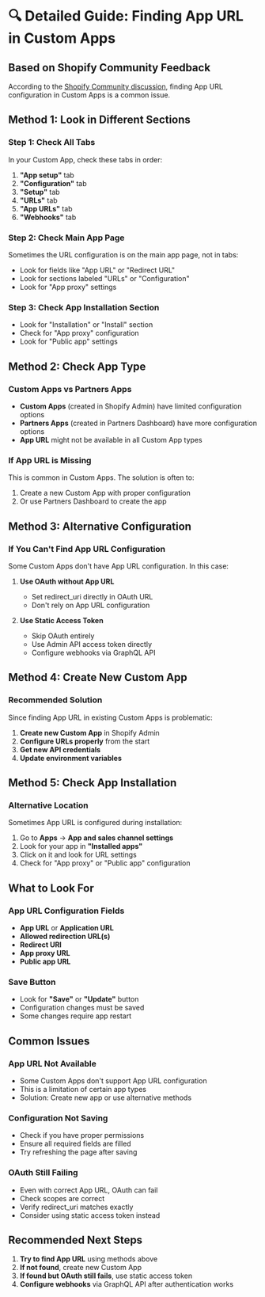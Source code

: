 # 🔍 Detailed Guide: Finding App URL in Custom Apps

## Based on Shopify Community Feedback

According to the [Shopify Community discussion](https://community.shopify.com/t/cant-find-app-url-in-the-settings-of-a-custom-application/191560/3), finding App URL configuration in Custom Apps is a common issue.

## Method 1: Look in Different Sections

### Step 1: Check All Tabs
In your Custom App, check these tabs in order:

1. **"App setup"** tab
2. **"Configuration"** tab  
3. **"Setup"** tab
4. **"URLs"** tab
5. **"App URLs"** tab
6. **"Webhooks"** tab

### Step 2: Check Main App Page
Sometimes the URL configuration is on the main app page, not in tabs:
- Look for fields like "App URL" or "Redirect URL"
- Look for sections labeled "URLs" or "Configuration"
- Look for "App proxy" settings

### Step 3: Check App Installation Section
- Look for "Installation" or "Install" section
- Check for "App proxy" configuration
- Look for "Public app" settings

## Method 2: Check App Type

### Custom Apps vs Partners Apps
- **Custom Apps** (created in Shopify Admin) have limited configuration options
- **Partners Apps** (created in Partners Dashboard) have more configuration options
- **App URL** might not be available in all Custom App types

### If App URL is Missing
This is common in Custom Apps. The solution is often to:
1. Create a new Custom App with proper configuration
2. Or use Partners Dashboard to create the app

## Method 3: Alternative Configuration

### If You Can't Find App URL Configuration
Some Custom Apps don't have App URL configuration. In this case:

1. **Use OAuth without App URL**
   - Set redirect_uri directly in OAuth URL
   - Don't rely on App URL configuration

2. **Use Static Access Token**
   - Skip OAuth entirely
   - Use Admin API access token directly
   - Configure webhooks via GraphQL API

## Method 4: Create New Custom App

### Recommended Solution
Since finding App URL in existing Custom Apps is problematic:

1. **Create new Custom App** in Shopify Admin
2. **Configure URLs properly** from the start
3. **Get new API credentials**
4. **Update environment variables**

## Method 5: Check App Installation

### Alternative Location
Sometimes App URL is configured during installation:
1. Go to **Apps** → **App and sales channel settings**
2. Look for your app in **"Installed apps"**
3. Click on it and look for URL settings
4. Check for "App proxy" or "Public app" configuration

## What to Look For

### App URL Configuration Fields
- **App URL** or **Application URL**
- **Allowed redirection URL(s)**
- **Redirect URI**
- **App proxy URL**
- **Public app URL**

### Save Button
- Look for **"Save"** or **"Update"** button
- Configuration changes must be saved
- Some changes require app restart

## Common Issues

### App URL Not Available
- Some Custom Apps don't support App URL configuration
- This is a limitation of certain app types
- Solution: Create new app or use alternative methods

### Configuration Not Saving
- Check if you have proper permissions
- Ensure all required fields are filled
- Try refreshing the page after saving

### OAuth Still Failing
- Even with correct App URL, OAuth can fail
- Check scopes are correct
- Verify redirect_uri matches exactly
- Consider using static access token instead

## Recommended Next Steps

1. **Try to find App URL** using methods above
2. **If not found**, create new Custom App
3. **If found but OAuth still fails**, use static access token
4. **Configure webhooks** via GraphQL API after authentication works

